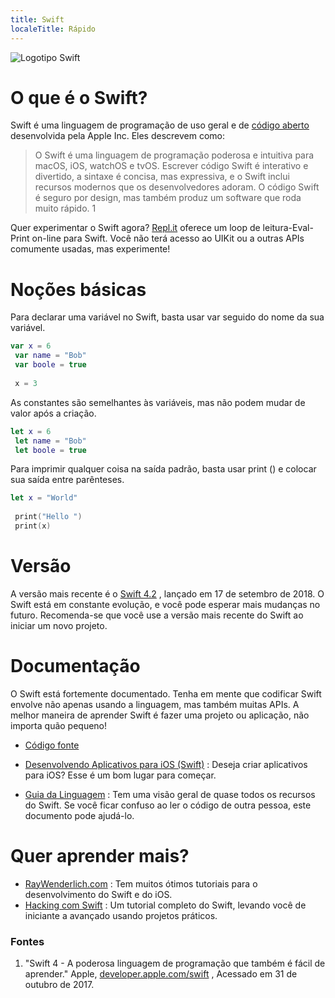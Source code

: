 ```yaml
---
title: Swift
localeTitle: Rápido
---
```

![Logotipo Swift](https://developer.apple.com/assets/elements/icons/swift-playgrounds/swift-playgrounds-64x64_2x.png)

# O que é o Swift?

Swift é uma linguagem de programação de uso geral e de [código aberto](https://en.wikipedia.org/wiki/Open-source_software) desenvolvida pela Apple Inc. Eles descrevem como:

> O Swift é uma linguagem de programação poderosa e intuitiva para macOS, iOS, watchOS e tvOS. Escrever código Swift é interativo e divertido, a sintaxe é concisa, mas expressiva, e o Swift inclui recursos modernos que os desenvolvedores adoram. O código Swift é seguro por design, mas também produz um software que roda muito rápido. 1

Quer experimentar o Swift agora? [Repl.it](https://repl.it/languages/swift) oferece um loop de leitura-Eval-Print on-line para Swift. Você não terá acesso ao UIKit ou a outras APIs comumente usadas, mas experimente!

# Noções básicas

Para declarar uma variável no Swift, basta usar var seguido do nome da sua variável.

```Swift
var x = 6 
 var name = "Bob" 
 var boole = true 
 
 x = 3 
```

As constantes são semelhantes às variáveis, mas não podem mudar de valor após a criação.

```Swift
let x = 6 
 let name = "Bob" 
 let boole = true 
```

Para imprimir qualquer coisa na saída padrão, basta usar print () e colocar sua saída entre parênteses.

```Swift
let x = "World" 
 
 print("Hello ") 
 print(x) 
```

# Versão

A versão mais recente é o [Swift 4.2](https://developer.apple.com/library/content/documentation/Swift/Conceptual/Swift_Programming_Language/RevisionHistory.html) , lançado em 17 de setembro de 2018. O Swift está em constante evolução, e você pode esperar mais mudanças no futuro. Recomenda-se que você use a versão mais recente do Swift ao iniciar um novo projeto.

# Documentação

O Swift está fortemente documentado. Tenha em mente que codificar Swift envolve não apenas usando a linguagem, mas também muitas APIs. A melhor maneira de aprender Swift é fazer uma projeto ou aplicação, não importa quão pequeno!

*   [Código fonte](https://github.com/apple/swift)
    
*   [Desenvolvendo Aplicativos para iOS (Swift)](https://developer.apple.com/library/content/referencelibrary/GettingStarted/DevelopiOSAppsSwift/) : Deseja criar aplicativos para iOS? Esse é um bom lugar para começar.
    
*   [Guia da Linguagem](https://developer.apple.com/library/content/documentation/Swift/Conceptual/Swift_Programming_Language/) : Tem uma visão geral de quase todos os recursos do Swift. Se você ficar confuso ao ler o código de outra pessoa, este documento pode ajudá-lo.
    

# Quer aprender mais?

*   [RayWenderlich.com](https://www.raywenderlich.com/) : Tem muitos ótimos tutoriais para o desenvolvimento do Swift e do iOS.
*   [Hacking com Swift](https://www.hackingwithswift.com/read) : Um tutorial completo do Swift, levando você de iniciante a avançado usando projetos práticos.

### Fontes

1.  "Swift 4 - A poderosa linguagem de programação que também é fácil de aprender." Apple, [developer.apple.com/swift](https://developer.apple.com/swift/) , Acessado em 31 de outubro de 2017.